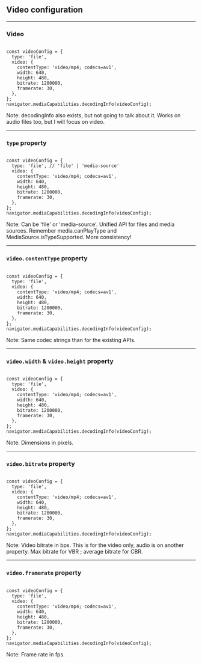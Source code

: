 ## Video configuration

---

### Video ` `

<pre><code class="hljs language-js javascript" data-line-numbers data-trim>
const videoConfig = {
  type: 'file',
  video: {
    contentType: 'video/mp4; codecs=av1',
    width: 640,
    height: 480,
    bitrate: 1200000,
    framerate: 30,
  },
};
navigator.mediaCapabilities.decodingInfo(videoConfig);
</code></pre>

Note:
decodingInfo also exists, but not going to talk about it.
Works on audio files too, but I will focus on video.

---

### `type` property

<pre><code class="hljs language-js javascript" data-line-numbers="2" data-trim>
const videoConfig = {
  type: 'file', // 'file' | 'media-source'
  video: {
    contentType: 'video/mp4; codecs=av1',
    width: 640,
    height: 480,
    bitrate: 1200000,
    framerate: 30,
  },
};
navigator.mediaCapabilities.decodingInfo(videoConfig);
</code></pre>

Note:
Can be 'file' or 'media-source'. Unified API for files and media sources.
Remember media.canPlayType and MediaSource.isTypeSupported. More consistency!

---

### `video.contentType` property

<pre><code class="hljs language-js javascript" data-line-numbers="3-4,9" data-trim>
const videoConfig = {
  type: 'file',
  video: {
    contentType: 'video/mp4; codecs=av1',
    width: 640,
    height: 480,
    bitrate: 1200000,
    framerate: 30,
  },
};
navigator.mediaCapabilities.decodingInfo(videoConfig);
</code></pre>

Note:
Same codec strings than for the existing APIs.

---

### `video.width` & `video.height` property

<pre><code class="hljs language-js javascript" data-line-numbers="3,5-6,9" data-trim>
const videoConfig = {
  type: 'file',
  video: {
    contentType: 'video/mp4; codecs=av1',
    width: 640,
    height: 480,
    bitrate: 1200000,
    framerate: 30,
  },
};
navigator.mediaCapabilities.decodingInfo(videoConfig);
</code></pre>

Note:
Dimensions in pixels.

---

### `video.bitrate` property

<pre><code class="hljs language-js javascript" data-line-numbers="3,7,9" data-trim>
const videoConfig = {
  type: 'file',
  video: {
    contentType: 'video/mp4; codecs=av1',
    width: 640,
    height: 480,
    bitrate: 1200000,
    framerate: 30,
  },
};
navigator.mediaCapabilities.decodingInfo(videoConfig);
</code></pre>

Note:
Video bitrate in bps. This is for the video only, audio is on another property.
Max bitrate for VBR ; average bitrate for CBR.

---

### `video.framerate` property

<pre><code class="hljs language-js javascript" data-line-numbers="3,8,9" data-trim>
const videoConfig = {
  type: 'file',
  video: {
    contentType: 'video/mp4; codecs=av1',
    width: 640,
    height: 480,
    bitrate: 1200000,
    framerate: 30,
  },
};
navigator.mediaCapabilities.decodingInfo(videoConfig);
</code></pre>

Note:
Frame rate in fps.
